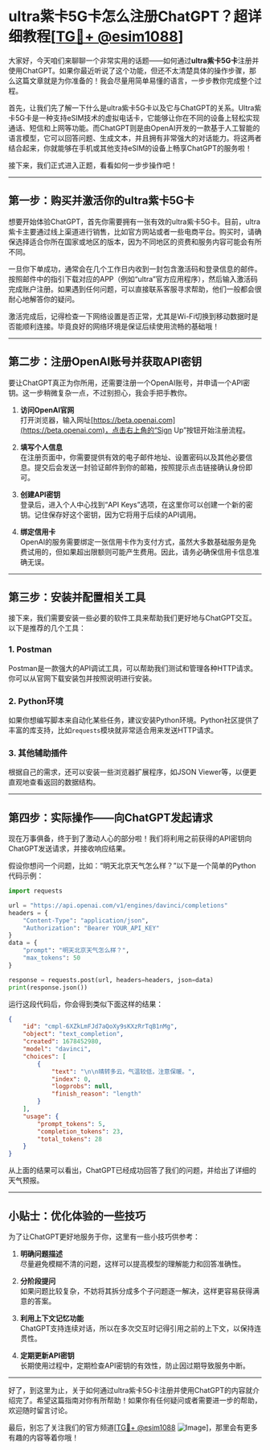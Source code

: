 # ultra紫卡5G卡怎么注册ChatGPT？超详细教程[[TG💪+ @esim1088](https://t.me/s/esim1088)]

大家好，今天咱们来聊聊一个非常实用的话题——如何通过**ultra紫卡5G卡**注册并使用ChatGPT。如果你最近听说了这个功能，但还不太清楚具体的操作步骤，那么这篇文章就是为你准备的！我会尽量用简单易懂的语言，一步步教你完成整个过程。

首先，让我们先了解一下什么是ultra紫卡5G卡以及它与ChatGPT的关系。Ultra紫卡5G卡是一种支持eSIM技术的虚拟电话卡，它能够让你在不同的设备上轻松实现通话、短信和上网等功能。而ChatGPT则是由OpenAI开发的一款基于人工智能的语言模型，它可以回答问题、生成文本，并且拥有非常强大的对话能力。将这两者结合起来，你就能够在手机或其他支持eSIM的设备上畅享ChatGPT的服务啦！

接下来，我们正式进入正题，看看如何一步步操作吧！

---

## 第一步：购买并激活你的ultra紫卡5G卡

想要开始体验ChatGPT，首先你需要拥有一张有效的ultra紫卡5G卡。目前，ultra紫卡主要通过线上渠道进行销售，比如官方网站或者一些电商平台。购买时，请确保选择适合你所在国家或地区的版本，因为不同地区的资费和服务内容可能会有所不同。

一旦你下单成功，通常会在几个工作日内收到一封包含激活码和登录信息的邮件。按照邮件中的指引下载对应的APP（例如“ultra”官方应用程序），然后输入激活码完成账户注册。如果遇到任何问题，可以直接联系客服寻求帮助，他们一般都会很耐心地解答你的疑问。

激活完成后，记得检查一下网络设置是否正常，尤其是Wi-Fi切换到移动数据时是否能顺利连接。毕竟良好的网络环境是保证后续使用流畅的基础哦！

---

## 第二步：注册OpenAI账号并获取API密钥

要让ChatGPT真正为你所用，还需要注册一个OpenAI账号，并申请一个API密钥。这一步稍微复杂一点，不过别担心，我会手把手教你。

1. **访问OpenAI官网**  
   打开浏览器，输入网址[https://beta.openai.com](https://beta.openai.com)，点击右上角的“Sign Up”按钮开始注册流程。

2. **填写个人信息**  
   在注册页面中，你需要提供有效的电子邮件地址、设置密码以及其他必要信息。提交后会发送一封验证邮件到你的邮箱，按照提示点击链接确认身份即可。

3. **创建API密钥**  
   登录后，进入个人中心找到“API Keys”选项，在这里你可以创建一个新的密钥。记住保存好这个密钥，因为它将用于后续的API调用。

4. **绑定信用卡**  
   OpenAI的服务需要绑定一张信用卡作为支付方式，虽然大多数基础服务是免费试用的，但如果超出限额则可能产生费用。因此，请务必确保信用卡信息准确无误。

---

## 第三步：安装并配置相关工具

接下来，我们需要安装一些必要的软件工具来帮助我们更好地与ChatGPT交互。以下是推荐的几个工具：

### 1. Postman  
Postman是一款强大的API调试工具，可以帮助我们测试和管理各种HTTP请求。你可以从官网下载安装包并按照说明进行安装。

### 2. Python环境  
如果你想编写脚本来自动化某些任务，建议安装Python环境。Python社区提供了丰富的库支持，比如`requests`模块就非常适合用来发送HTTP请求。

### 3. 其他辅助插件  
根据自己的需求，还可以安装一些浏览器扩展程序，如JSON Viewer等，以便更直观地查看返回的数据结构。

---

## 第四步：实际操作——向ChatGPT发起请求

现在万事俱备，终于到了激动人心的部分啦！我们将利用之前获得的API密钥向ChatGPT发送请求，并接收响应结果。

假设你想问一个问题，比如：“明天北京天气怎么样？”以下是一个简单的Python代码示例：

```python
import requests

url = "https://api.openai.com/v1/engines/davinci/completions"
headers = {
    "Content-Type": "application/json",
    "Authorization": "Bearer YOUR_API_KEY"
}
data = {
    "prompt": "明天北京天气怎么样？",
    "max_tokens": 50
}

response = requests.post(url, headers=headers, json=data)
print(response.json())
```

运行这段代码后，你会得到类似下面这样的结果：

```json
{
    "id": "cmpl-6XZkLmFJd7aQoXy9sKXzRrTqB1nMg",
    "object": "text_completion",
    "created": 1678452980,
    "model": "davinci",
    "choices": [
        {
            "text": "\n\n晴转多云，气温较低，注意保暖。",
            "index": 0,
            "logprobs": null,
            "finish_reason": "length"
        }
    ],
    "usage": {
        "prompt_tokens": 5,
        "completion_tokens": 23,
        "total_tokens": 28
    }
}
```

从上面的结果可以看出，ChatGPT已经成功回答了我们的问题，并给出了详细的天气预报。

---

## 小贴士：优化体验的一些技巧

为了让ChatGPT更好地服务于你，这里有一些小技巧供参考：

1. **明确问题描述**  
   尽量避免模糊不清的问题，这样可以提高模型的理解能力和回答准确性。

2. **分阶段提问**  
   如果问题比较复杂，不妨将其拆分成多个子问题逐一解决，这样更容易获得满意的答案。

3. **利用上下文记忆功能**  
   ChatGPT支持连续对话，所以在多次交互时记得引用之前的上下文，以保持连贯性。

4. **定期更新API密钥**  
   长期使用过程中，定期检查API密钥的有效性，防止因过期导致服务中断。

---

好了，到这里为止，关于如何通过ultra紫卡5G卡注册并使用ChatGPT的内容就介绍完了。希望这篇指南对你有所帮助！如果你有任何疑问或者需要进一步的帮助，欢迎随时留言讨论。

最后，别忘了关注我们的官方频道[[TG💪+ @esim1088](https://t.me/s/esim1088) ![Image](https://i.postimg.cc/4NQfJmqS/Snipaste-2025-05-13-00-14-12.png)]，那里会有更多有趣的内容等着你哦！